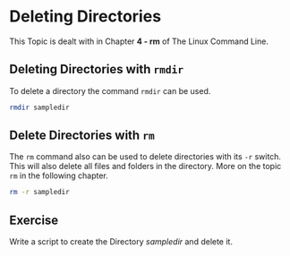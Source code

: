 # Deleting Directories
This Topic is dealt with in Chapter **4 - rm** of The Linux Command Line.

## Deleting Directories with `rmdir`

To delete a directory the command `rmdir` can be used.

~~~~bash
rmdir sampledir
~~~~

## Delete Directories with `rm`
The `rm` command also can be used to delete directories with its `-r` switch. This will also delete all files and folders in the directory.
More on the topic `rm` in the following chapter.

~~~~bash
rm -r sampledir
~~~~

## Exercise
Write a script to create the Directory *sampledir* and delete it.


